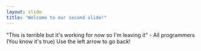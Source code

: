 ```yaml
---
layout: slide
title: "Welcome to our second slide!"
---
```

"This is terrible but it's working for now so I'm leaving it" - All programmers (You know it's true)
Use the left arrow to go back!
